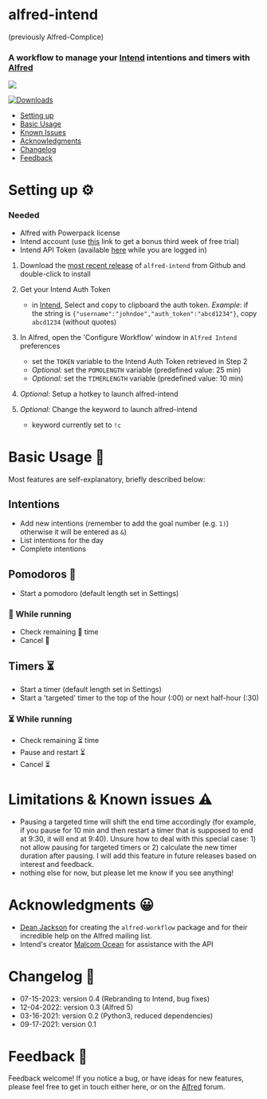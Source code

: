 # alfred-intend 
(previously Alfred-Complice)

### A workflow to manage your [Intend](https://intend.do/) intentions and timers with  [Alfred](https://www.alfredapp.com/)



![](images/intend-screencast.gif "")
<a href="https://github.com/giovannicoppola/alfred-intend/releases/latest/">
  
  <img alt="Downloads"
       src="https://img.shields.io/github/downloads/giovannicoppola/alfred-intend/total?color=purple&label=Downloads"><br/>
</a>
<!-- MarkdownTOC autolink="true" bracket="round" depth="3" autoanchor="true" -->

- [Setting up](#setting-up)
- [Basic Usage](#usage)
- [Known Issues](#known-issues)
- [Acknowledgments](#acknowledgments)
- [Changelog](#changelog)
- [Feedback](#feedback)

<!-- /MarkdownTOC -->


<h1 id="setting-up">Setting up ⚙️</h1>

### Needed

- Alfred with Powerpack license
- Intend account (use [this](https://intend.do/?r=4z020qsycl) link to get a bonus third week of free trial)
- Intend API Token (available [here](https://intend.do/$USERNAME/auth_token) while you are logged in)




1. Download the [most recent release](https://github.com/giovannicoppola/alfred-intend/releases/latest) of `alfred-intend` from Github and double-click to install
2. Get your Intend Auth Token 
	- in [Intend](https://intend.do/$USERNAME/auth_token), Select and copy to clipboard the auth token. 
	_Example_: if the string is `{"username":"johndoe","auth_token":"abcd1234"}`, copy `abcd1234` (without quotes)

3. In Alfred, open the 'Configure Workflow' window in `Alfred Intend` preferences
				
	- set the `TOKEN` variable to the Intend Auth Token retrieved in Step 2
	- _Optional:_ set the `POMOLENGTH` variable (predefined value: 25 min)
	- _Optional:_ set the `TIMERLENGTH` variable (predefined value: 10 min)
	
4. _Optional:_ Setup a hotkey to launch alfred-intend
5. _Optional:_ Change the keyword to launch alfred-intend
	- keyword currently set to `!c`



<h1 id="usage">Basic Usage 📖</h1>

Most features are self-explanatory, briefly described below:
## Intentions
- Add new intentions (remember to add the goal number (e.g. `1)`) otherwise it will be entered as `&`)
- List intentions for the day
- Complete intentions

## Pomodoros 🍅
- Start a pomodoro (default length set in Settings) 

### 🍅 While running

- Check remaining 🍅 time
- Cancel 🍅

## Timers ⏳
- Start a timer (default length set in Settings) 
- Start a 'targeted' timer to the top of the hour (:00) or next half-hour (:30)

### ⏳ While running

- Check remaining ⏳ time 
- Pause and restart ⏳
- Cancel ⏳



<h1 id="known-issues">Limitations & Known issues ⚠️</h1>


- Pausing a targeted time will shift the end time accordingly (for example, if you pause for 10 min and then restart a timer that is supposed to end at 9:30, it will end at 9:40). Unsure how to deal with this special case: 1) not allow pausing for targeted timers or 2) calculate the new timer duration after pausing. I will add this feature in future releases based on interest and feedback. 
- nothing else for now, but please let me know if you see anything!

<h1 id="acknowledgments">Acknowledgments 😀</h1>

- [Dean Jackson](https://github.com/deanishe) for creating the `alfred-workflow` package and for their incredible help on the Alfred mailing list. 
- Intend's creator [Malcom Ocean](https://github.com/malcolmocean) for assistance with the API

<h1 id="changelog">Changelog 🧰</h1>

- 07-15-2023: version 0.4 (Rebranding to Intend, bug fixes)
- 12-04-2022: version 0.3 (Alfred 5)
- 03-16-2021: version 0.2 (Python3, reduced dependencies)
- 09-17-2021: version 0.1


<h1 id="feedback">Feedback 🧐</h1>

Feedback welcome! If you notice a bug, or have ideas for new features, please feel free to get in touch either here, or on the [Alfred](https://www.alfredforum.com) forum. 

